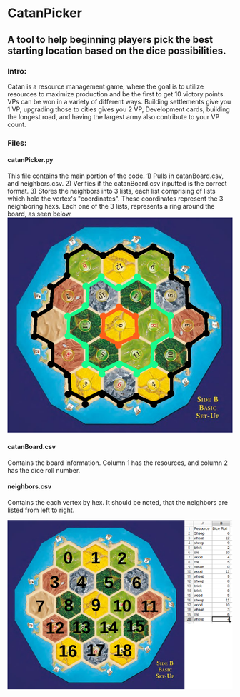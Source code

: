 # CatanPicker
## A tool to help beginning players pick the best starting location based on the dice possibilities.

### Intro:
Catan is a resource management game, where the goal is to utilize resources to maximize production and be the first to get 10 victory points. VPs can be won in a variety of different ways. Building settlements give you 1 VP, upgrading those to cities gives you 2 VP, Development cards, building the longest road, and having the largest army also contribute to your VP count.

### Files:
#### catanPicker.py
  This file contains the main portion of the code.
    1) Pulls in catanBoard.csv, and neighbors.csv.
    2) Verifies if the catanBoard.csv inputted is the correct format.
    3) Stores the neighbors into 3 lists, each list comprising of lists which hold the vertex's "coordinates". These coordinates represent the 3 neighboring hexs. Each one of the 3 lists, represents a ring around the board, as seen below.
    ![Catan Board Rings](catanPicker_Rings.jpg)
#### catanBoard.csv
  Contains the board information. Column 1 has the resources, and column 2 has the dice roll number.
#### neighbors.csv
  Contains the each vertex by hex. It should be noted, that the neighbors are listed from left to right.
  
  ![Catan Board Setup](catanPicker_w_table.jpg)
